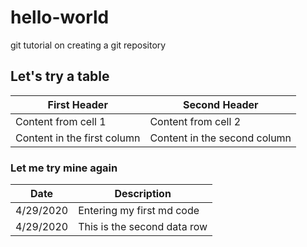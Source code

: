 # hello-world
git tutorial on creating a git repository

## Let's try a table

First Header | Second Header
------------ | -------------
Content from cell 1 | Content from cell 2
Content in the first column | Content in the second column

### Let me try mine again 

Date | Description
---- | -----------
4/29/2020 | Entering my first md code
4/29/2020 | This is the second data row
